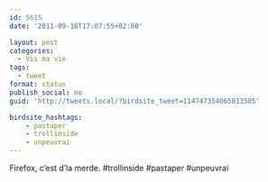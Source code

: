 ```yaml
---
id: 5615
date: '2011-09-16T17:07:55+02:00'

layout: post
categories:
  - Vis ma vie
tags:
  - tweet
format: status
publish_social: no
guid: 'http://tweets.local/?birdsite_tweet=114747354065813505'

birdsite_hashtags:
    - pastaper
    - trollinside
    - unpeuvrai
---
```


Firefox, c’est d’la merde. #trollinside #pastaper #unpeuvrai